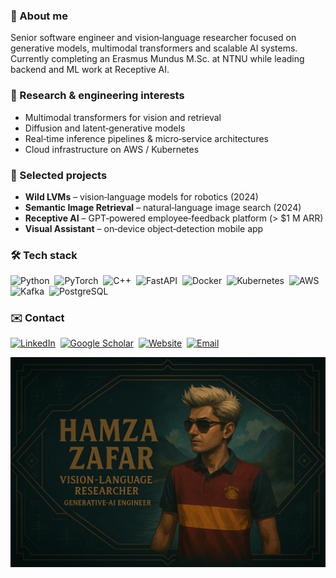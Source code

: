 ### 💼 About me  
Senior software engineer and vision‑language researcher focused on generative models, multimodal transformers and scalable AI systems. Currently completing an Erasmus Mundus M.Sc. at NTNU while leading backend and ML work at Receptive AI. 

### 🔭 Research & engineering interests  
- Multimodal transformers for vision and retrieval  
- Diffusion and latent‑generative models  
- Real‑time inference pipelines & micro‑service architectures  
- Cloud infrastructure on AWS / Kubernetes  

### 🚀 Selected projects  
- **Wild LVMs** – vision‑language models for robotics (2024)  
- **Semantic Image Retrieval** – natural‑language image search (2024)  
- **Receptive AI** – GPT‑powered employee‑feedback platform (> $1 M ARR)  
- **Visual Assistant** – on‑device object‑detection mobile app

### 🛠️ Tech stack  
![Python](https://img.shields.io/badge/-Python-3776AB?logo=python&logoColor=white) 
![PyTorch](https://img.shields.io/badge/-PyTorch-EE4C2C?logo=pytorch&logoColor=white) 
![C++](https://img.shields.io/badge/-C%2B%2B-00599C?logo=c%2B%2B&logoColor=white) 
![FastAPI](https://img.shields.io/badge/-FastAPI-009688?logo=fastapi&logoColor=white) 
![Docker](https://img.shields.io/badge/-Docker-2496ED?logo=docker&logoColor=white) 
![Kubernetes](https://img.shields.io/badge/-K8s-326CE5?logo=kubernetes&logoColor=white) 
![AWS](https://img.shields.io/badge/-AWS-FF9900?logo=amazonaws&logoColor=white) 
![Kafka](https://img.shields.io/badge/-Kafka-231F20?logo=apachekafka&logoColor=white) 
![PostgreSQL](https://img.shields.io/badge/-Postgres-4169E1?logo=postgresql&logoColor=white)

### ✉️ Contact  
[![LinkedIn](https://img.shields.io/badge/-LinkedIn-0A66C2?logo=linkedin&logoColor=white)](https://www.linkedin.com/in/ihamzafer/) 
[![Google Scholar](https://img.shields.io/badge/-Scholar-4285F4?logo=googlescholar&logoColor=white)](https://scholar.google.com/citations?user=-OgHByMAAAAJ&hl=en) 
[![Website](https://img.shields.io/badge/-Portfolio-111111?logo=About.me&logoColor=white)](https://hamzafar.me) 
[![Email](https://img.shields.io/badge/-Email-D14836?logo=gmail&logoColor=white)](mailto:hamzafer3@gmail.com)

<p align="center">
  <img src="assets/hamza.png" alt="Hamza Zafar — Vision‑Language Researcher | Generative‑AI Engineer" />
</p>
